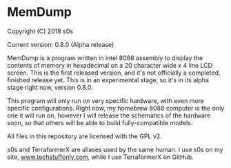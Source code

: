 # MemDump
Copyright (C) 2018 s0s

Current version: 0.8.0 (Alpha release)

MemDump is a program written in intel 8088 assembly to display the contents of memory in hexadecimal on a 20 character wide x 4 line LCD screen. This is the first released version, and it's not officially a completed, finished release yet. This is in an experimental stage, so it's in its alpha stage right now, version 0.8.0.

This program will only run on very specific hardware, with even more specific configurations. Right now, my homebrew 8088 computer is the only one it will run on, however I will release the schematics of the hardware soon, so that others will be able to build fully-compatible models.

All files in this repository are licensed with the GPL v2.

s0s and TerraformerX are aliases used by the same human. I use s0s on my site, www.techstuffonly.com, while I use TerraformerX on GitHub.
